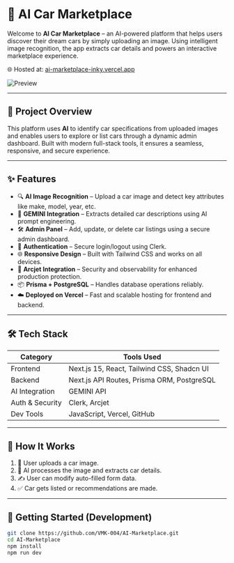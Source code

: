 # 🚗 AI Car Marketplace

Welcome to **AI Car Marketplace** – an AI-powered platform that helps users discover their dream cars by simply uploading an image. Using intelligent image recognition, the app extracts car details and powers an interactive marketplace experience.

🌐 Hosted at: [ai-marketplace-inky.vercel.app](https://ai-marketplace-inky.vercel.app)

![Preview](../public/Ai_car_marketplace.gif)

---

## 📌 Project Overview

This platform uses **AI** to identify car specifications from uploaded images and enables users to explore or list cars through a dynamic admin dashboard. Built with modern full-stack tools, it ensures a seamless, responsive, and secure experience.

---

## ✨ Features

- 🔍 **AI Image Recognition** – Upload a car image and detect key attributes like make, model, year, etc.
- 🧠 **GEMINI Integration** – Extracts detailed car descriptions using AI prompt engineering.
- 🛠️ **Admin Panel** – Add, update, or delete car listings using a secure admin dashboard.
- 🔑 **Authentication** – Secure login/logout using Clerk.
- 🌐 **Responsive Design** – Built with Tailwind CSS and works on all devices.
- 🔐 **Arcjet Integration** – Security and observability for enhanced production protection.
- 📦 **Prisma + PostgreSQL** – Handles database operations reliably.
- ☁️ **Deployed on Vercel** – Fast and scalable hosting for frontend and backend.

---

## 🛠️ Tech Stack

| Category        | Tools Used                                 |
| --------------- | ------------------------------------------ |
| Frontend        | Next.js 15, React, Tailwind CSS, Shadcn UI |
| Backend         | Next.js API Routes, Prisma ORM, PostgreSQL |
| AI Integration  | GEMINI API                                 |
| Auth & Security | Clerk, Arcjet                              |
| Dev Tools       | JavaScript, Vercel, GitHub                 |

---

## 🧠 How It Works

1. 📸 User uploads a car image.
2. 🤖 AI processes the image and extracts car details.
3. ✍️ User can modify auto-filled form data.
4. ✅ Car gets listed or recommendations are made.

---

## 🚀 Getting Started (Development)

```bash
git clone https://github.com/VMK-004/AI-Marketplace.git
cd AI-Marketplace
npm install
npm run dev
```
